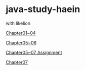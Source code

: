 # java-study-haein
with likelion

[Chapter01~04](https://www.notion.so/Week01-9e2a6d9c93be4e7a92cfd5c9f1b8f913?pvs=4)

[Chapter05~06](https://subdued-closet-d10.notion.site/Week02-e9b498df7842460b95b1cb37fca2f805)

[Chapter05~07 Assignment](https://subdued-closet-d10.notion.site/Chapter05-06_Assignment-f9071c7ef2e54b2f83f5630346f69214)

[Chapter07](https://www.notion.so/Chapter07-85b326ed34114158a56cadd9bcca15e3?pvs=4)
